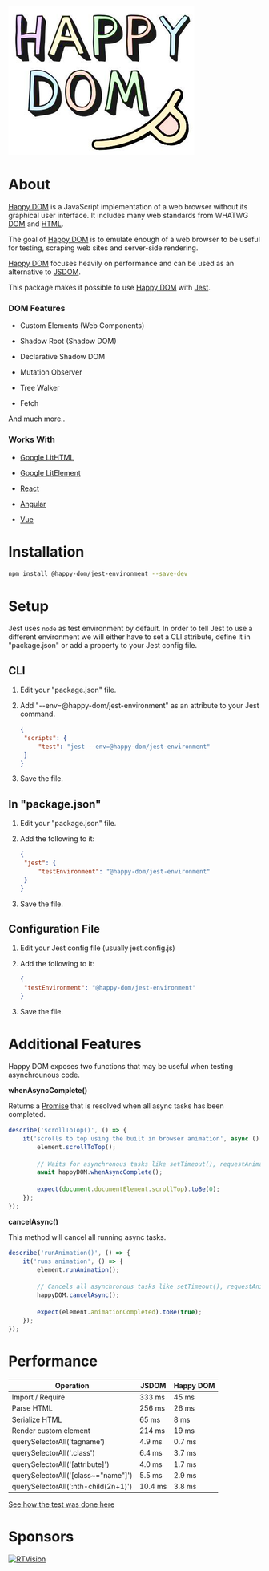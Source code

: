 ![Happy DOM Logo](https://github.com/capricorn86/happy-dom/raw/master/docs/happy-dom-logo.jpg)

# About

[Happy DOM](https://github.com/capricorn86/happy-dom) is a JavaScript implementation of a web browser without its graphical user interface. It includes many web standards from WHATWG [DOM](https://dom.spec.whatwg.org/) and [HTML](https://html.spec.whatwg.org/multipage/).

The goal of [Happy DOM](https://github.com/capricorn86/happy-dom) is to emulate enough of a web browser to be useful for testing, scraping web sites and server-side rendering.

[Happy DOM](https://github.com/capricorn86/happy-dom) focuses heavily on performance and can be used as an alternative to [JSDOM](https://github.com/jsdom/jsdom).

This package makes it possible to use [Happy DOM](https://github.com/capricorn86/happy-dom) with [Jest](https://jestjs.io/).

### DOM Features

- Custom Elements (Web Components)

- Shadow Root (Shadow DOM)

- Declarative Shadow DOM

- Mutation Observer

- Tree Walker

- Fetch

And much more..

### Works With

- [Google LitHTML](https://lit-html.polymer-project.org)

- [Google LitElement](https://lit-element.polymer-project.org)

- [React](https://reactjs.org)

- [Angular](https://angular.io/)

- [Vue](https://vuejs.org/)

# Installation

```bash
npm install @happy-dom/jest-environment --save-dev
```

# Setup

Jest uses `node` as test environment by default. In order to tell Jest to use a different environment we will either have to set a CLI attribute, define it in "package.json" or add a property to your Jest config file.

## CLI

1. Edit your "package.json" file.
2. Add "--env=@happy-dom/jest-environment" as an attribute to your Jest command.

   ```json
   {
   	"scripts": {
   		"test": "jest --env=@happy-dom/jest-environment"
   	}
   }
   ```

3. Save the file.

## In "package.json"

1. Edit your "package.json" file.
2. Add the following to it:

   ```json
   {
   	"jest": {
   		"testEnvironment": "@happy-dom/jest-environment"
   	}
   }
   ```

3. Save the file.

## Configuration File

1. Edit your Jest config file (usually jest.config.js)
2. Add the following to it:

   ```json
   {
   	"testEnvironment": "@happy-dom/jest-environment"
   }
   ```

3. Save the file.

# Additional Features

Happy DOM exposes two functions that may be useful when testing asynchrounous code.

**whenAsyncComplete()**

Returns a [Promise](https://developer.mozilla.org/en-US/docs/Web/JavaScript/Reference/Global_Objects/Promise) that is resolved when all async tasks has been completed.

```javascript
describe('scrollToTop()', () => {
	it('scrolls to top using the built in browser animation', async () => {
		element.scrollToTop();

		// Waits for asynchronous tasks like setTimeout(), requestAnimationFrame() etc. to complete
		await happyDOM.whenAsyncComplete();

		expect(document.documentElement.scrollTop).toBe(0);
	});
});
```

**cancelAsync()**

This method will cancel all running async tasks.

```javascript
describe('runAnimation()', () => {
	it('runs animation', () => {
		element.runAnimation();

		// Cancels all asynchronous tasks like setTimeout(), requestAnimationFrame() etc.
		happyDOM.cancelAsync();

		expect(element.animationCompleted).toBe(true);
	});
});
```

# Performance

| Operation                            | JSDOM   | Happy DOM |
| ------------------------------------ | ------- | --------- |
| Import / Require                     | 333 ms  | 45 ms     |
| Parse HTML                           | 256 ms  | 26 ms     |
| Serialize HTML                       | 65 ms   | 8 ms      |
| Render custom element                | 214 ms  | 19 ms     |
| querySelectorAll('tagname')          | 4.9 ms  | 0.7 ms    |
| querySelectorAll('.class')           | 6.4 ms  | 3.7 ms    |
| querySelectorAll('[attribute]')      | 4.0 ms  | 1.7 ms    |
| querySelectorAll('[class~="name"]')  | 5.5 ms  | 2.9 ms    |
| querySelectorAll(':nth-child(2n+1)') | 10.4 ms | 3.8 ms    |

[See how the test was done here](https://github.com/capricorn86/happy-dom-performance-test)

# Sponsors

[![RTVision](https://avatars.githubusercontent.com/u/8292810?s=200&v=4)](https://github.com/RTVision)
